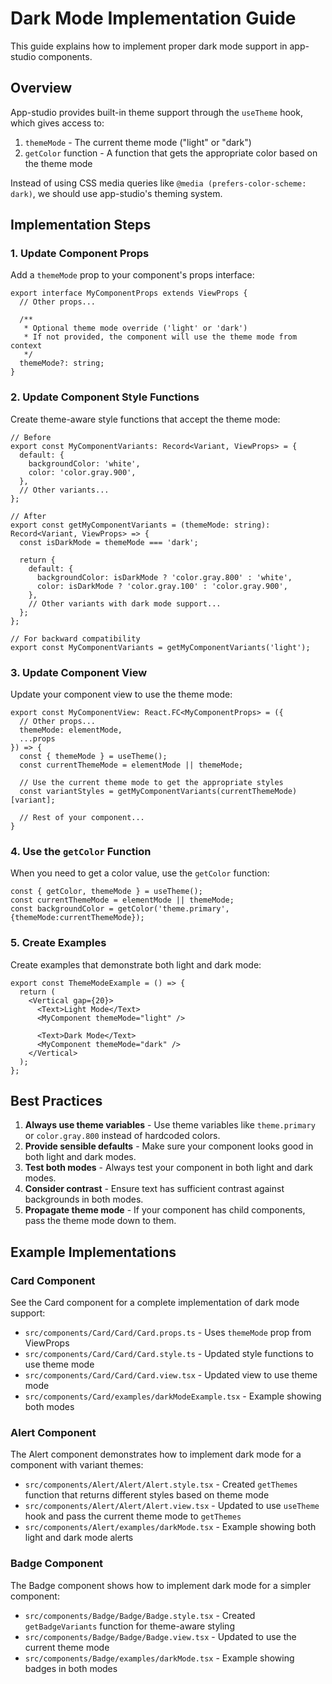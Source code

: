 # Dark Mode Implementation Guide

This guide explains how to implement proper dark mode support in app-studio components.

## Overview

App-studio provides built-in theme support through the `useTheme` hook, which gives access to:
1. `themeMode` - The current theme mode ("light" or "dark")
2. `getColor` function - A function that gets the appropriate color based on the theme mode

Instead of using CSS media queries like `@media (prefers-color-scheme: dark)`, we should use app-studio's theming system.

## Implementation Steps

### 1. Update Component Props

Add a `themeMode` prop to your component's props interface:

```tsx
export interface MyComponentProps extends ViewProps {
  // Other props...

  /**
   * Optional theme mode override ('light' or 'dark')
   * If not provided, the component will use the theme mode from context
   */
  themeMode?: string;
}
```

### 2. Update Component Style Functions

Create theme-aware style functions that accept the theme mode:

```tsx
// Before
export const MyComponentVariants: Record<Variant, ViewProps> = {
  default: {
    backgroundColor: 'white',
    color: 'color.gray.900',
  },
  // Other variants...
};

// After
export const getMyComponentVariants = (themeMode: string): Record<Variant, ViewProps> => {
  const isDarkMode = themeMode === 'dark';

  return {
    default: {
      backgroundColor: isDarkMode ? 'color.gray.800' : 'white',
      color: isDarkMode ? 'color.gray.100' : 'color.gray.900',
    },
    // Other variants with dark mode support...
  };
};

// For backward compatibility
export const MyComponentVariants = getMyComponentVariants('light');
```

### 3. Update Component View

Update your component view to use the theme mode:

```tsx
export const MyComponentView: React.FC<MyComponentProps> = ({
  // Other props...
  themeMode: elementMode,
  ...props
}) => {
  const { themeMode } = useTheme();
  const currentThemeMode = elementMode || themeMode;

  // Use the current theme mode to get the appropriate styles
  const variantStyles = getMyComponentVariants(currentThemeMode)[variant];

  // Rest of your component...
}
```

### 4. Use the `getColor` Function

When you need to get a color value, use the `getColor` function:

```tsx
const { getColor, themeMode } = useTheme();
const currentThemeMode = elementMode || themeMode;
const backgroundColor = getColor('theme.primary', {themeMode:currentThemeMode});
```

### 5. Create Examples

Create examples that demonstrate both light and dark mode:

```tsx
export const ThemeModeExample = () => {
  return (
    <Vertical gap={20}>
      <Text>Light Mode</Text>
      <MyComponent themeMode="light" />

      <Text>Dark Mode</Text>
      <MyComponent themeMode="dark" />
    </Vertical>
  );
};
```

## Best Practices

1. **Always use theme variables** - Use theme variables like `theme.primary` or `color.gray.800` instead of hardcoded colors.
2. **Provide sensible defaults** - Make sure your component looks good in both light and dark modes.
3. **Test both modes** - Always test your component in both light and dark modes.
4. **Consider contrast** - Ensure text has sufficient contrast against backgrounds in both modes.
5. **Propagate theme mode** - If your component has child components, pass the theme mode down to them.

## Example Implementations

### Card Component

See the Card component for a complete implementation of dark mode support:
- `src/components/Card/Card/Card.props.ts` - Uses `themeMode` prop from ViewProps
- `src/components/Card/Card/Card.style.ts` - Updated style functions to use theme mode
- `src/components/Card/Card/Card.view.tsx` - Updated view to use theme mode
- `src/components/Card/examples/darkModeExample.tsx` - Example showing both modes

### Alert Component

The Alert component demonstrates how to implement dark mode for a component with variant themes:
- `src/components/Alert/Alert/Alert.style.tsx` - Created `getThemes` function that returns different styles based on theme mode
- `src/components/Alert/Alert/Alert.view.tsx` - Updated to use `useTheme` hook and pass the current theme mode to `getThemes`
- `src/components/Alert/examples/darkMode.tsx` - Example showing both light and dark mode alerts

### Badge Component

The Badge component shows how to implement dark mode for a simpler component:
- `src/components/Badge/Badge/Badge.style.tsx` - Created `getBadgeVariants` function for theme-aware styling
- `src/components/Badge/Badge/Badge.view.tsx` - Updated to use the current theme mode
- `src/components/Badge/examples/darkMode.tsx` - Example showing badges in both modes
